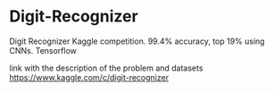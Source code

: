 # Digit-Recognizer
Digit Recognizer Kaggle competition. 99.4% accuracy, top 19% using CNNs. Tensorflow


link with the description of the problem and datasets
https://www.kaggle.com/c/digit-recognizer

